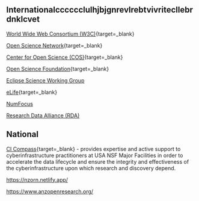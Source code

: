 
## Internationalcccccclulhjbjgnrevlrebtvivritecllebrdnklcvet


[World Wide Web Consortium (W3C)](https://www.w3.org/){target=_blank}

[Open Science Network](https://www.opensciencenetwork.org/){target=_blank}

[Center for Open Science (COS)](https://www.cos.io/){target=_blank}

[Open Science Foundation](https://osf.io/){target=_blank}

[Eclipse Science Working Group](https://science.eclipse.org/)

[eLife](https://elifesciences.org/){target=_blank}

[NumFocus](https://numfocus.org/)

[Research Data Alliance (RDA)](https://www.rd-alliance.org/)

## National 


[CI Compass](https://ci-compass.org/){target=_blank} - provides expertise and active support to cyberinfrastructure practitioners at USA NSF Major Facilities in order to accelerate the data lifecycle and ensure the integrity and effectiveness of the cyberinfrastructure upon which research and discovery depend.

https://nzorn.netlify.app/

https://www.anzopenresearch.org/ 